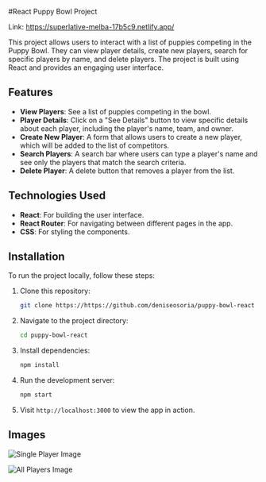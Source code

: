 #React Puppy Bowl Project

Link: https://superlative-melba-17b5c9.netlify.app/

This project allows users to interact with a list of puppies competing in the Puppy Bowl. They can view player details, create new players, search for specific players by name, and delete players. The project is built using React and provides an engaging user interface.

## Features

- **View Players**: See a list of puppies competing in the bowl.
- **Player Details**: Click on a "See Details" button to view specific details about each player, including the player's name, team, and owner.
- **Create New Player**: A form that allows users to create a new player, which will be added to the list of competitors.
- **Search Players**: A search bar where users can type a player's name and see only the players that match the search criteria.
- **Delete Player**: A delete button that removes a player from the list.

## Technologies Used

- **React**: For building the user interface.
- **React Router**: For navigating between different pages in the app.
- **CSS**: For styling the components.

## Installation

To run the project locally, follow these steps:

1. Clone this repository:
   ```bash
   git clone https://https://github.com/deniseosoria/puppy-bowl-react

2. Navigate to the project directory:

    ```bash
    cd puppy-bowl-react
    ```

3. Install dependencies:

    ```bash
    npm install
    ```

4. Run the development server:

    ```bash
    npm start
    ```

5. Visit `http://localhost:3000` to view the app in action.

## Images

![Single Player Image](./src/assets/imgs/single-puppy.png)

![All Players Image](.\src\assets\imgs\all-puppies.png)